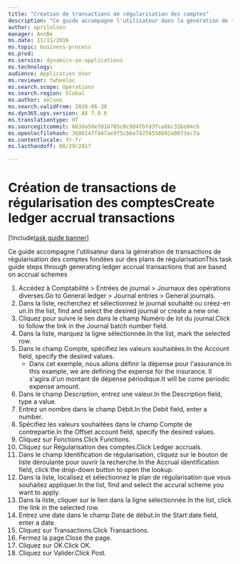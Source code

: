 ```yaml
--- 
title: "Création de transactions de régularisation des comptes"
description: "Ce guide accompagne l'utilisateur dans la génération de transactions de régularisation des comptes fondées sur des plans de régularisation."
author: aprilolson
manager: AnnBe
ms.date: 11/11/2016
ms.topic: business-process
ms.prod: 
ms.service: dynamics-ax-applications
ms.technology: 
audience: Application User
ms.reviewer: twheeloc
ms.search.scope: Operations
ms.search.region: Global
ms.author: aolson
ms.search.validFrom: 2016-06-30
ms.dyn365.ops.version: AX 7.0.0
ms.translationtype: HT
ms.sourcegitcommit: 663da58ef01b705c0c984fbfd3fce8bc31be04c6
ms.openlocfilehash: 368614ff447ae9f5cb6e74274558b92a0873ec7a
ms.contentlocale: fr-fr
ms.lasthandoff: 08/29/2017

---
```

# <a name="create-ledger-accrual-transactions"></a><span data-ttu-id="40904-103">Création de transactions de régularisation des comptes</span><span class="sxs-lookup"><span data-stu-id="40904-103">Create ledger accrual transactions</span></span>

[!include[task guide banner](../../includes/task-guide-banner.md)]

<span data-ttu-id="40904-104">Ce guide accompagne l'utilisateur dans la génération de transactions de régularisation des comptes fondées sur des plans de régularisation</span><span class="sxs-lookup"><span data-stu-id="40904-104">This task guide steps through generating ledger accrual transactions that are based on accrual schemes</span></span>

1. <span data-ttu-id="40904-105">Accédez à Comptabilité > Entrées de journal > Journaux des opérations diverses.</span><span class="sxs-lookup"><span data-stu-id="40904-105">Go to General ledger > Journal entries > General journals.</span></span>
2. <span data-ttu-id="40904-106">Dans la liste, recherchez et sélectionnez le journal souhaité ou créez-en un.</span><span class="sxs-lookup"><span data-stu-id="40904-106">In the list, find and select the desired journal or create a new one.</span></span>
3. <span data-ttu-id="40904-107">Cliquez pour suivre le lien dans le champ Numéro de lot du journal.</span><span class="sxs-lookup"><span data-stu-id="40904-107">Click to follow the link in the Journal batch number field.</span></span>
4. <span data-ttu-id="40904-108">Dans la liste, marquez la ligne sélectionnée.</span><span class="sxs-lookup"><span data-stu-id="40904-108">In the list, mark the selected row.</span></span>
5. <span data-ttu-id="40904-109">Dans le champ Compte, spécifiez les valeurs souhaitées.</span><span class="sxs-lookup"><span data-stu-id="40904-109">In the Account field, specify the desired values.</span></span>
    * <span data-ttu-id="40904-110">Dans cet exemple, nous allons définir la dépense pour l'assurance.</span><span class="sxs-lookup"><span data-stu-id="40904-110">In this example, we are defining the expense for the insurance.</span></span> <span data-ttu-id="40904-111">Il s'agira d'un montant de dépense périodique.</span><span class="sxs-lookup"><span data-stu-id="40904-111">It will be come periodic expense amount.</span></span>  
6. <span data-ttu-id="40904-112">Dans le champ Description, entrez une valeur.</span><span class="sxs-lookup"><span data-stu-id="40904-112">In the Description field, type a value.</span></span>
7. <span data-ttu-id="40904-113">Entrez un nombre dans le champ Débit.</span><span class="sxs-lookup"><span data-stu-id="40904-113">In the Debit field, enter a number.</span></span>
8. <span data-ttu-id="40904-114">Spécifiez les valeurs souhaitées dans le champ Compte de contrepartie.</span><span class="sxs-lookup"><span data-stu-id="40904-114">In the Offset account field, specify the desired values.</span></span>
9. <span data-ttu-id="40904-115">Cliquez sur Fonctions.</span><span class="sxs-lookup"><span data-stu-id="40904-115">Click Functions.</span></span>
10. <span data-ttu-id="40904-116">Cliquez sur Régularisation des comptes.</span><span class="sxs-lookup"><span data-stu-id="40904-116">Click Ledger accruals.</span></span>
11. <span data-ttu-id="40904-117">Dans le champ Identification de régularisation, cliquez sur le bouton de liste déroulante pour ouvrir la recherche.</span><span class="sxs-lookup"><span data-stu-id="40904-117">In the Accrual identification field, click the drop-down button to open the lookup.</span></span>
12. <span data-ttu-id="40904-118">Dans la liste, localisez et sélectionnez le plan de régularisation que vous souhaitez appliquer.</span><span class="sxs-lookup"><span data-stu-id="40904-118">In the list, find and select the accural scheme you want to apply.</span></span>
13. <span data-ttu-id="40904-119">Dans la liste, cliquer sur le lien dans la ligne sélectionnée.</span><span class="sxs-lookup"><span data-stu-id="40904-119">In the list, click the link in the selected row.</span></span>
14. <span data-ttu-id="40904-120">Entrez une date dans le champ Date de début.</span><span class="sxs-lookup"><span data-stu-id="40904-120">In the Start date field, enter a date.</span></span>
15. <span data-ttu-id="40904-121">Cliquez sur Transactions.</span><span class="sxs-lookup"><span data-stu-id="40904-121">Click Transactions.</span></span>
16. <span data-ttu-id="40904-122">Fermez la page.</span><span class="sxs-lookup"><span data-stu-id="40904-122">Close the page.</span></span>
17. <span data-ttu-id="40904-123">Cliquez sur OK.</span><span class="sxs-lookup"><span data-stu-id="40904-123">Click OK.</span></span>
18. <span data-ttu-id="40904-124">Cliquez sur Valider.</span><span class="sxs-lookup"><span data-stu-id="40904-124">Click Post.</span></span>


